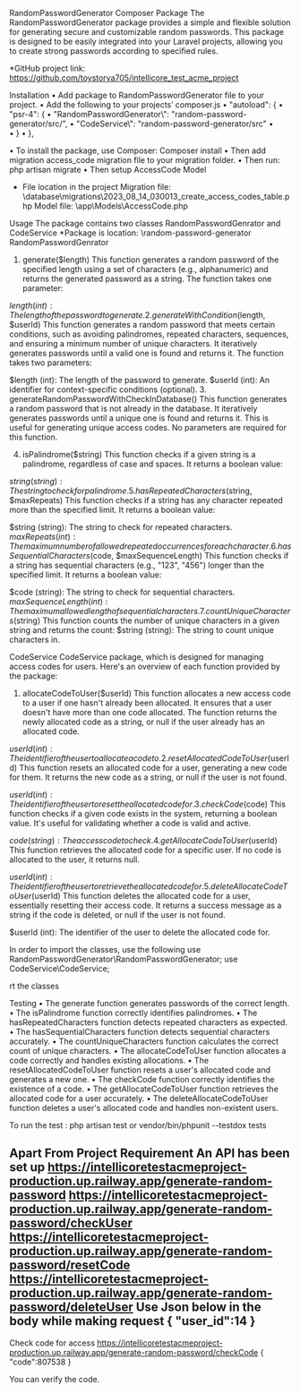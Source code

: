 RandomPasswordGenerator Composer Package
The RandomPasswordGenerator package provides a simple and flexible solution for generating secure and customizable random passwords. This package is designed to be easily integrated into your Laravel projects, allowing you to create strong passwords according to specified rules.


*GitHub project link: https://github.com/toystorya705/intellicore_test_acme_project

Installation
•	Add package to RandomPasswordGenerator file to your project.
•	Add the following to your projects’ composer.js
•	 "autoload": {
•	        "psr-4": {
•	            "RandomPasswordGenerator\\": "random-password-generator/src/",
•	            "CodeService\\": "random-password-generator/src"
•	
•	        }
•	    },



•	To install the package, use Composer: Composer install
•	Then add migration access_code migration file to your migration folder.
•	Then run: php artisan migrate
•	Then setup AccessCode Model 

* File location in the project
Migration file: \database\migrations\2023_08_14_030013_create_access_codes_table.php
Model file: \app\Models\AccessCode.php

Usage
The package contains two classes RandomPasswordGenrator and CodeService
*Package is location: \random-password-generator
RandomPasswordGenrator
1. generate($length)
This function generates a random password of the specified length using a set of characters (e.g., alphanumeric) and returns the generated password as a string. The function takes one parameter:

$length (int): The length of the password to generate.
2. generateWithCondition($length, $userId)
This function generates a random password that meets certain conditions, such as avoiding palindromes, repeated characters, sequences, and ensuring a minimum number of unique characters. It iteratively generates passwords until a valid one is found and returns it. The function takes two parameters:

$length (int): The length of the password to generate.
$userId (int): An identifier for context-specific conditions (optional).
3. generateRandomPasswordWithCheckInDatabase()
This function generates a random password that is not already in the database. It iteratively generates passwords until a unique one is found and returns it. This is useful for generating unique access codes. No parameters are required for this function.

4. isPalindrome($string)
This function checks if a given string is a palindrome, regardless of case and spaces. It returns a boolean value:

$string (string): The string to check for palindrome.
5. hasRepeatedCharacters($string, $maxRepeats)
This function checks if a string has any character repeated more than the specified limit. It returns a boolean value:

$string (string): The string to check for repeated characters.
$maxRepeats (int): The maximum number of allowed repeated occurrences for each character.
6. hasSequentialCharacters($code, $maxSequenceLength)
This function checks if a string has sequential characters (e.g., "123", "456") longer than the specified limit. It returns a boolean value:

$code (string): The string to check for sequential characters.
$maxSequenceLength (int): The maximum allowed length of sequential characters.
7. countUniqueCharacters($string)
This function counts the number of unique characters in a given string and returns the count:
$string (string): The string to count unique characters in.




CodeService
CodeService package, which is designed for managing access codes for users. Here's an overview of each function provided by the package:
1. allocateCodeToUser($userId)
This function allocates a new access code to a user if one hasn't already been allocated. It ensures that a user doesn't have more than one code allocated. The function returns the newly allocated code as a string, or null if the user already has an allocated code.

$userId (int): The identifier of the user to allocate a code to.
2. resetAllocatedCodeToUser($userId)
This function resets an allocated code for a user, generating a new code for them. It returns the new code as a string, or null if the user is not found.

$userId (int): The identifier of the user to reset the allocated code for.
3. checkCode($code)
This function checks if a given code exists in the system, returning a boolean value. It's useful for validating whether a code is valid and active.

$code (string): The access code to check.
4. getAllocateCodeToUser($userId)
This function retrieves the allocated code for a specific user. If no code is allocated to the user, it returns null.

$userId (int): The identifier of the user to retrieve the allocated code for.
5. deleteAllocateCodeToUser($userId)
This function deletes the allocated code for a user, essentially resetting their access code. It returns a success message as a string if the code is deleted, or null if the user is not found.

$userId (int): The identifier of the user to delete the allocated code for.




In order to import the classes, use the following
use RandomPasswordGenerator\RandomPasswordGenerator;
use CodeService\CodeService;

rt the classes

Testing
•	The generate function generates passwords of the correct length.
•	The isPalindrome function correctly identifies palindromes.
•	The hasRepeatedCharacters function detects repeated characters as expected.
•	The hasSequentialCharacters function detects sequential characters accurately.
•	The countUniqueCharacters function calculates the correct count of unique characters.
•	The allocateCodeToUser function allocates a code correctly and handles existing allocations.
•	The resetAllocatedCodeToUser function resets a user's allocated code and generates a new one.
•	The checkCode function correctly identifies the existence of a code.
•	The getAllocateCodeToUser function retrieves the allocated code for a user accurately.
•	The deleteAllocateCodeToUser function deletes a user's allocated code and handles non-existent users.


To run the test :
php artisan test
or
vendor/bin/phpunit --testdox tests

Apart From Project Requirement
An API has been set up
https://intellicoretestacmeproject-production.up.railway.app/generate-random-password
https://intellicoretestacmeproject-production.up.railway.app/generate-random-password/checkUser
https://intellicoretestacmeproject-production.up.railway.app/generate-random-password/resetCode
https://intellicoretestacmeproject-production.up.railway.app/generate-random-password/deleteUser
Use Json below in the body while making request
{
    "user_id":14
}
------------------------------------------------------------------------------------------------------------
Check code for access
https://intellicoretestacmeproject-production.up.railway.app/generate-random-password/checkCode
{
    "code":807538
}

You can verify the code.

